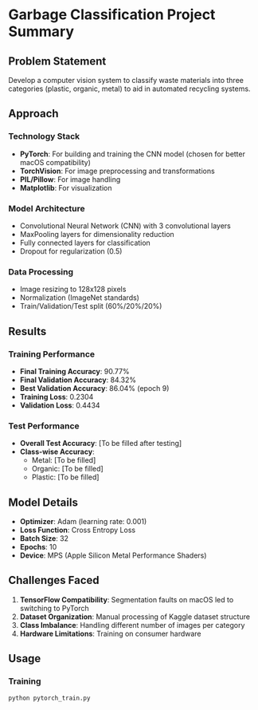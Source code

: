 # Garbage Classification Project Summary

## Problem Statement
Develop a computer vision system to classify waste materials into three categories (plastic, organic, metal) to aid in automated recycling systems.

## Approach

### Technology Stack
- **PyTorch**: For building and training the CNN model (chosen for better macOS compatibility)
- **TorchVision**: For image preprocessing and transformations
- **PIL/Pillow**: For image handling
- **Matplotlib**: For visualization

### Model Architecture
- Convolutional Neural Network (CNN) with 3 convolutional layers
- MaxPooling layers for dimensionality reduction
- Fully connected layers for classification
- Dropout for regularization (0.5)

### Data Processing
- Image resizing to 128x128 pixels
- Normalization (ImageNet standards)
- Train/Validation/Test split (60%/20%/20%)

## Results

### Training Performance
- **Final Training Accuracy**: 90.77%
- **Final Validation Accuracy**: 84.32%
- **Best Validation Accuracy**: 86.04% (epoch 9)
- **Training Loss**: 0.2304
- **Validation Loss**: 0.4434

### Test Performance
- **Overall Test Accuracy**: [To be filled after testing]
- **Class-wise Accuracy**:
  - Metal: [To be filled]
  - Organic: [To be filled] 
  - Plastic: [To be filled]

## Model Details
- **Optimizer**: Adam (learning rate: 0.001)
- **Loss Function**: Cross Entropy Loss
- **Batch Size**: 32
- **Epochs**: 10
- **Device**: MPS (Apple Silicon Metal Performance Shaders)

## Challenges Faced
1. **TensorFlow Compatibility**: Segmentation faults on macOS led to switching to PyTorch
2. **Dataset Organization**: Manual processing of Kaggle dataset structure
3. **Class Imbalance**: Handling different number of images per category
4. **Hardware Limitations**: Training on consumer hardware

## Usage

### Training
```bash
python pytorch_train.py